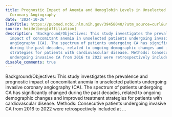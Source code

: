 ```yaml
---
title: Prognostic Impact of Anemia and Hemoglobin Levels in Unselected Patients Undergoing
  Coronary Angiography
date: '2024-10-26'
linkTitle: https://pubmed.ncbi.nlm.nih.gov/39458040/?utm_source=curl&utm_medium=rss&utm_campaign=pubmed-2&utm_content=1FakS-2QOkCT8HsMOQP1bCRQ4YzyumYOmxmF0moLsQ3dFB1E9V&fc=20220326224207&ff=20241027204039&v=2.18.0.post9+e462414
source: heidelberg[Affiliation]
description: 'Background/Objectives: This study investigates the prevalence and prognostic
  impact of concomitant anemia in unselected patients undergoing invasive coronary
  angiography (CA). The spectrum of patients undergoing CA has significantly changed
  during the past decades, related to ongoing demographic changes and improved treatment
  strategies for patients with cardiovascular disease. Methods: Consecutive patients
  undergoing invasive CA from 2016 to 2022 were retrospectively included at ...'
disable_comments: true
---
```

Background/Objectives: This study investigates the prevalence and prognostic impact of concomitant anemia in unselected patients undergoing invasive coronary angiography (CA). The spectrum of patients undergoing CA has significantly changed during the past decades, related to ongoing demographic changes and improved treatment strategies for patients with cardiovascular disease. Methods: Consecutive patients undergoing invasive CA from 2016 to 2022 were retrospectively included at ...
